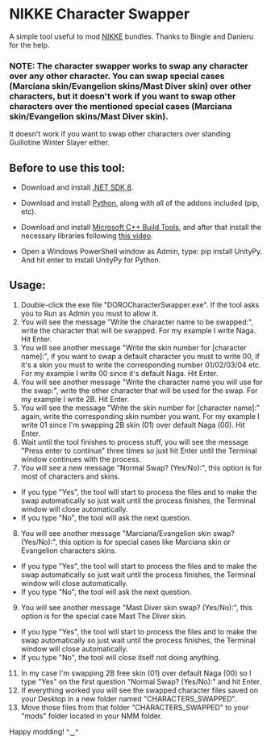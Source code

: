 # NIKKE Character Swapper
A simple tool useful to mod [NIKKE](https://nikke-en.com/) bundles. Thanks to Bingle and Danieru for the help.

### NOTE: The character swapper works to swap any character over any other character. You can swap special cases (Marciana skin/Evangelion skins/Mast Diver skin) over other characters, but it doesn't work if you want to swap other characters over the mentioned special cases (Marciana skin/Evangelion skins/Mast Diver skin).
It doesn't work if you want to swap other characters over standing Guillotine Winter Slayer either.


## Before to use this tool:

  - Download and install [.NET SDK 8](https://dotnet.microsoft.com/en-us/download/dotnet/thank-you/sdk-8.0.404-windows-x64-installer).
  - Download and install [Python](https://www.python.org/downloads/), along with all of the addons included (pip, etc).
  - Download and install [Microsoft C++ Build Tools](https://aka.ms/vs/17/release/vs_BuildTools.exe), and after that install the necessary libraries following [this video](https://files.catbox.moe/vqsuix.mp4).

  - Open a Windows PowerShell window as Admin, type: pip install UnityPy. And hit enter to install UnityPy for Python.



## Usage:

1. Double-click the exe file "DOROCharacterSwapper.exe". If the tool asks you to Run as Admin you must to allow it.
2. You will see the message "Write the character name to be swapped:", write the character that will be swapped. For my example I write Naga. Hit Enter.
3. You will see another message "Write the skin number for [character name]:", if you want to swap a default character you must to write 00, if it's a skin you must to write the corresponding number 01/02/03/04 etc. For my example I write 00 since it's default Naga. Hit Enter.
4. You will see another message "Write the character name you will use for the swap:", write the other character that will be used for the swap. For my example I write 2B. Hit Enter.
5. You will see the message "Write the skin number for [character name]:" again, write the corresponding skin number you want. For my example I write 01 since I'm swapping 2B skin (01) over default Naga (00). Hit Enter.
6. Wait until the tool finishes to process stuff, you will see the message "Press enter to continue" three times so just hit Enter until the Terminal window continues with the process.
7. You will see a new message "Normal Swap? (Yes/No):", this option is for most of characters and skins.

 - If you type "Yes", the tool will start to process the files and to make the swap automatically so just wait until the process finishes, the Terminal window will close automatically.
 - If you type "No", the tool will ask the next question.

8. You will see another message "Marciana/Evangelion skin swap? (Yes/No):", this option is for special cases like Marciana skin or Evangelion characters skins.

 - If you type "Yes", the tool will start to process the files and to make the swap automatically so just wait until the process finishes, the Terminal window will close automatically.
 - If you type "No", the tool will ask the next question. 

9. You will see another message "Mast Diver skin swap? (Yes/No):", this option is for the special case Mast The Diver skin.

 - If you type "Yes", the tool will start to process the files and to make the swap automatically so just wait until the process finishes, the Terminal window will close automatically.
 - If you type "No", the tool will close itself not doing anything.

11. In my case I'm swapping 2B free skin (01) over default Naga (00) so I type "Yes" on the first question "Normal Swap? (Yes/No):" and hit Enter.
12. If everything worked you will see the swapped character files saved on your Desktop in a new folder named "CHARACTERS_SWAPPED".
13. Move those files from that folder "CHARACTERS_SWAPPED" to your "mods" folder located in your NMM folder.

Happy modding! ^‿^


